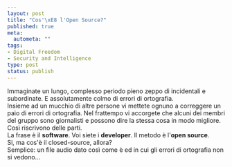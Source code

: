 ```yaml
--- 
layout: post
title: "Cos'\xE8 l'Open Source?"
published: true
meta: 
  autometa: ""
tags: 
- Digital Freedom
- Security and Intelligence
type: post
status: publish
---
```

Immaginate un lungo, complesso periodo pieno zeppo di incidentali e subordinate. E assolutamente colmo di errori di ortografia.  
Insieme ad un mucchio di altre persone vi mettete ognuno a correggere un paio di errori di ortografia. Nel frattempo vi accorgete che alcuni dei membri del gruppo sono giornalisti e possono dire la stessa cosa in modo migliore. Così riscrivono delle parti.  
La frase è il **software**. Voi siete i **developer**. Il metodo è l'**open source**.  
Si, ma cos'è il closed-source, allora?  
Semplice: un file audio dato così come è ed in cui gli errori di ortografia non si vedono... 
